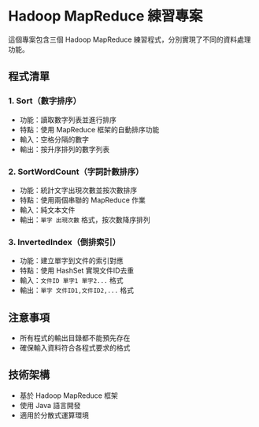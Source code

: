 # Hadoop MapReduce 練習專案

這個專案包含三個 Hadoop MapReduce 練習程式，分別實現了不同的資料處理功能。

## 程式清單

### 1. Sort（數字排序）
- 功能：讀取數字列表並進行排序
- 特點：使用 MapReduce 框架的自動排序功能
- 輸入：空格分隔的數字
- 輸出：按升序排列的數字列表

### 2. SortWordCount（字詞計數排序）
- 功能：統計文字出現次數並按次數排序
- 特點：使用兩個串聯的 MapReduce 作業
- 輸入：純文本文件
- 輸出：`單字 出現次數` 格式，按次數降序排列

### 3. InvertedIndex（倒排索引）
- 功能：建立單字到文件的索引對應
- 特點：使用 HashSet 實現文件ID去重
- 輸入：`文件ID 單字1 單字2...` 格式
- 輸出：`單字 文件ID1,文件ID2,...` 格式

## 注意事項
- 所有程式的輸出目錄都不能預先存在
- 確保輸入資料符合各程式要求的格式

## 技術架構
- 基於 Hadoop MapReduce 框架
- 使用 Java 語言開發
- 適用於分散式運算環境
